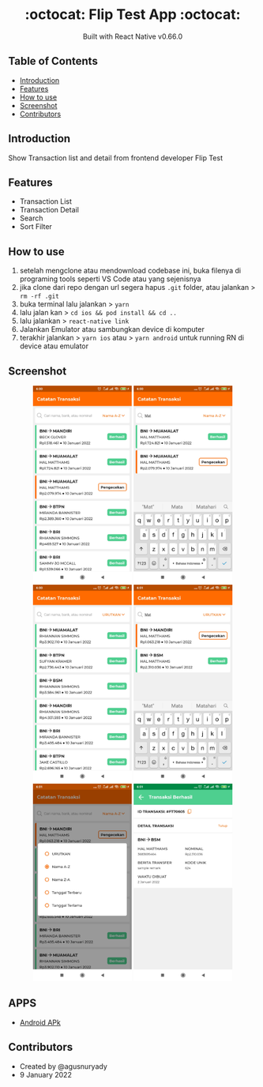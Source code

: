 <h1 align="center">:octocat: Flip Test App :octocat:</h1>

  <p align="center">
  Built with React Native v0.66.0
   </p>
   
   ## Table of Contents

- [Introduction](#introduction)
- [Features](#features)
- [How to use](#how-to-use)
- [Screenshot](#screenshot)
- [Contributors](#contributors)

## Introduction
Show Transaction list and detail from frontend developer Flip Test

## Features
* Transaction List
* Transaction Detail
* Search
* Sort Filter

## How to use

1. setelah mengclone atau mendownload codebase ini, buka filenya di programing tools seperti VS Code atau yang sejenisnya
2. jika clone dari repo dengan url segera hapus `.git` folder, atau jalankan > `rm -rf .git`
3. buka terminal lalu jalankan > `yarn`
4. lalu jalan kan > `cd ios && pod install && cd ..`
5. lalu jalankan > `react-native link`
6. Jalankan Emulator atau sambungkan device di komputer
7. terakhir jalankan > `yarn ios` atau > `yarn android` untuk running RN di device atau emulator

## Screenshot
<div align="center">
    <img width="200" src="https://github.com/agusnuryady/flipmobileapptest/blob/master/src/assets/images/sc_1.jpg">
    <img width="200" src="https://github.com/agusnuryady/flipmobileapptest/blob/master/src/assets/images/sc_2.jpg">
    <img width="200" src="https://github.com/agusnuryady/flipmobileapptest/blob/master/src/assets/images/sc_3.jpg">
    <img width="200" src="https://github.com/agusnuryady/flipmobileapptest/blob/master/src/assets/images/sc_4.jpg">
    <img width="200" src="https://github.com/agusnuryady/flipmobileapptest/blob/master/src/assets/images/sc_5.jpg">
    <img width="200" src="https://github.com/agusnuryady/flipmobileapptest/blob/master/src/assets/images/sc_6.jpg">
</div>

## APPS
* [Android APk](https://github.com/agusnuryady/flipmobileapptest/blob/master/android/app/src/app-release.apk)

## Contributors
* Created by @agusnuryady
* 9 January 2022
